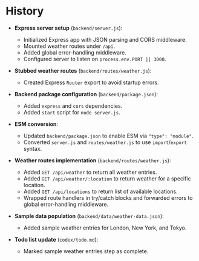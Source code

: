 # History

- **Express server setup** (`backend/server.js`):
  - Initialized Express app with JSON parsing and CORS middleware.
  - Mounted weather routes under `/api`.
  - Added global error-handling middleware.
  - Configured server to listen on `process.env.PORT || 3000`.

- **Stubbed weather routes** (`backend/routes/weather.js`):
  - Created Express `Router` export to avoid startup errors.

- **Backend package configuration** (`backend/package.json`):
  - Added `express` and `cors` dependencies.
  - Added `start` script for `node server.js`.

- **ESM conversion**:
  - Updated `backend/package.json` to enable ESM via `"type": "module"`.
  - Converted `server.js` and `routes/weather.js` to use `import`/`export` syntax.

- **Weather routes implementation** (`backend/routes/weather.js`):
  - Added `GET /api/weather` to return all weather entries.
  - Added `GET /api/weather/:location` to return weather for a specific location.
  - Added `GET /api/locations` to return list of available locations.
  - Wrapped route handlers in try/catch blocks and forwarded errors to global error-handling middleware.

- **Sample data population** (`backend/data/weather-data.json`):
  - Added sample weather entries for London, New York, and Tokyo.

- **Todo list update** (`codex/todo.md`):
  - Marked sample weather entries step as complete.
